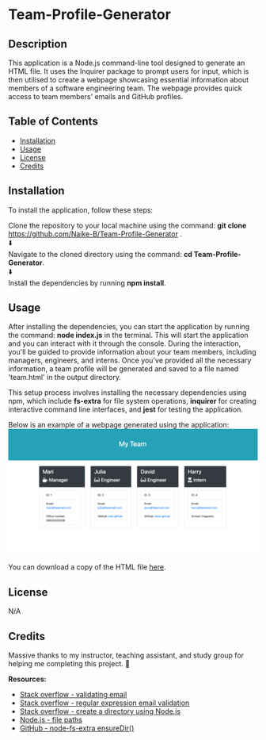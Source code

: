 # Team-Profile-Generator

## Description

This application is a Node.js command-line tool designed to generate an HTML file. It uses the Inquirer package to prompt users for input, which is then utilised to create a webpage showcasing essential information about members of a software engineering team. The webpage provides quick access to team members' emails and GitHub profiles.


## Table of Contents
- [Installation](#installation)
- [Usage](#usage)
- [License](#license)
- [Credits](#credits)

## Installation

To install the application, follow these steps:

Clone the repository to your local machine using the command: **git clone** https://github.com/Naike-B/Team-Profile-Generator .  
⬇️  
Navigate to the cloned directory using the command: **cd Team-Profile-Generator**.  
⬇️  
Install the dependencies by running **npm install**.

## Usage

After installing the dependencies, you can start the application by running the command: **node index.js** in the terminal. This will start the application and you can interact with it through the console.
During the interaction, you'll be guided to provide information about your team members, including managers, engineers, and interns. Once you've provided all the necessary information, a team profile will be generated and saved to a file named 'team.html' in the output directory.  

This setup process involves installing the necessary dependencies using npm, which include **fs-extra** for file system operations, **inquirer** for creating interactive command line interfaces, and **jest** for testing the application.  


Below is an example of a webpage generated using the application:  
![Sample webpage](assets/sample%20-%20team%20file.png)

You can download a copy of the HTML file [here](https://drive.google.com/file/d/10hzadO2vK6vKG_LF1syV0bYA61kjuivb/view?usp=sharing).

## License
N/A

## Credits

Massive thanks to my instructor, teaching assistant, and study group for helping me completing this project.  🚀

**Resources:**
- [Stack overflow - validating email](https://stackoverflow.com/questions/65189877/how-can-i-validate-that-a-user-input-their-email-when-using-inquirer-npm)  
- [Stack overflow - regular expression email validation](https://stackoverflow.com/questions/940577/javascript-regular-expression-email-validation)  
- [Stack overflow - create a directory using Node.js](https://stackoverflow.com/questions/21194934/how-to-create-a-directory-if-it-doesnt-exist-using-node-js)  
- [Node.js - file paths](https://nodejs.org/en/learn/manipulating-files/nodejs-file-paths)  
- [GitHub - node-fs-extra ensureDir()](https://github.com/jprichardson/node-fs-extra/blob/HEAD/docs/ensureDir.md)  
